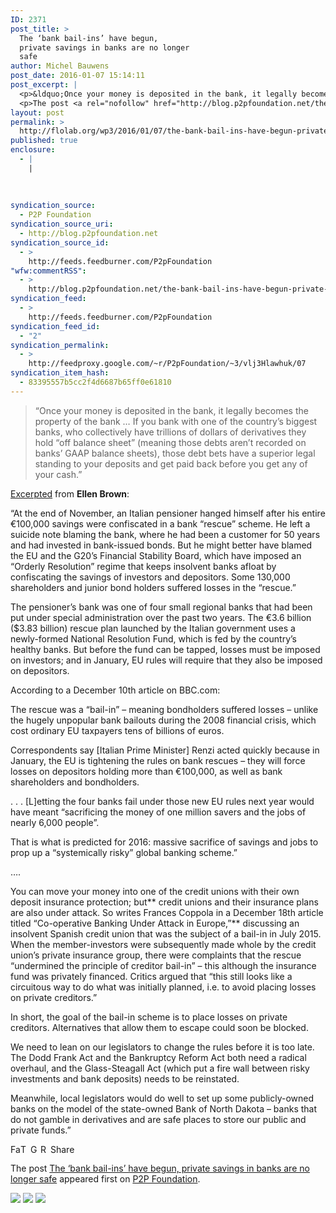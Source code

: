 ```yaml
---
ID: 2371
post_title: >
  The ‘bank bail-ins’ have begun,
  private savings in banks are no longer
  safe
author: Michel Bauwens
post_date: 2016-01-07 15:14:11
post_excerpt: |
  <p>&ldquo;Once your money is deposited in the bank, it legally becomes the property of the bank &hellip; If you bank with one of the country&rsquo;s biggest banks, who collectively have trillions of dollars of derivatives they hold &ldquo;off balance sheet&rdquo; (meaning those debts aren&rsquo;t recorded on banks&rsquo; GAAP balance sheets), those debt bets have a [&hellip;]</p>
  <p>The post <a rel="nofollow" href="http://blog.p2pfoundation.net/the-bank-bail-ins-have-begun-private-savings-in-banks-are-no-longer-safe/2016/01/07">The &lsquo;bank bail-ins&rsquo; have begun, private savings in banks are no longer safe</a> appeared first on <a rel="nofollow" href="http://blog.p2pfoundation.net/">P2P Foundation</a>.</p>
layout: post
permalink: >
  http://flolab.org/wp3/2016/01/07/the-bank-bail-ins-have-begun-private-savings-in-banks-are-no-longer-safe/
published: true
enclosure:
  - |
    |
        
        
        
syndication_source:
  - P2P Foundation
syndication_source_uri:
  - http://blog.p2pfoundation.net
syndication_source_id:
  - >
    http://feeds.feedburner.com/P2pFoundation
"wfw:commentRSS":
  - >
    http://blog.p2pfoundation.net/the-bank-bail-ins-have-begun-private-savings-in-banks-are-no-longer-safe/2016/01/07/feed
syndication_feed:
  - >
    http://feeds.feedburner.com/P2pFoundation
syndication_feed_id:
  - "2"
syndication_permalink:
  - >
    http://feedproxy.google.com/~r/P2pFoundation/~3/vlj3Hlawhuk/07
syndication_item_hash:
  - 83395557b5cc2f4d6687b65ff0e61810
---
```

> “Once your money is deposited in the bank, it legally becomes the property of the bank … If you bank with one of the country’s biggest banks, who collectively have trillions of dollars of derivatives they hold “off balance sheet” (meaning those debts aren’t recorded on banks’ GAAP balance sheets), those debt bets have a superior legal standing to your deposits and get paid back before you get any of your cash.”

[Excerpted][1] from **Ellen Brown**:

“At the end of November, an Italian pensioner hanged himself after his entire €100,000 savings were confiscated in a bank “rescue” scheme. He left a suicide note blaming the bank, where he had been a customer for 50 years and had invested in bank-issued bonds. But he might better have blamed the EU and the G20’s Financial Stability Board, which have imposed an “Orderly Resolution” regime that keeps insolvent banks afloat by confiscating the savings of investors and depositors. Some 130,000 shareholders and junior bond holders suffered losses in the “rescue.”

The pensioner’s bank was one of four small regional banks that had been put under special administration over the past two years. The €3.6 billion ($3.83 billion) rescue plan launched by the Italian government uses a newly-formed National Resolution Fund, which is fed by the country’s healthy banks. But before the fund can be tapped, losses must be imposed on investors; and in January, EU rules will require that they also be imposed on depositors. 

According to a December 10th article on BBC.com:

The rescue was a “bail-in” – meaning bondholders suffered losses – unlike the hugely unpopular bank bailouts during the 2008 financial crisis, which cost ordinary EU taxpayers tens of billions of euros.

Correspondents say [Italian Prime Minister] Renzi acted quickly because in January, the EU is tightening the rules on bank rescues – they will force losses on depositors holding more than €100,000, as well as bank shareholders and bondholders.

. . . [L]etting the four banks fail under those new EU rules next year would have meant “sacrificing the money of one million savers and the jobs of nearly 6,000 people”.

That is what is predicted for 2016: massive sacrifice of savings and jobs to prop up a “systemically risky” global banking scheme.”

….

You can move your money into one of the credit unions with their own deposit insurance protection; but** credit unions and their insurance plans are also under attack. So writes Frances Coppola in a December 18th article titled “Co-operative Banking Under Attack in Europe,”** discussing an insolvent Spanish credit union that was the subject of a bail-in in July 2015. When the member-investors were subsequently made whole by the credit union’s private insurance group, there were complaints that the rescue “undermined the principle of creditor bail-in” – this although the insurance fund was privately financed. Critics argued that “this still looks like a circuitous way to do what was initially planned, i.e. to avoid placing losses on private creditors.”

In short, the goal of the bail-in scheme is to place losses on private creditors. Alternatives that allow them to escape could soon be blocked.

We need to lean on our legislators to change the rules before it is too late. The Dodd Frank Act and the Bankruptcy Reform Act both need a radical overhaul, and the Glass-Steagall Act (which put a fire wall between risky investments and bank deposits) needs to be reinstated.

Meanwhile, local legislators would do well to set up some publicly-owned banks on the model of the state-owned Bank of North Dakota – banks that do not gamble in derivatives and are safe places to store our public and private funds.” 

<a class="a2a_button_facebook" href="http://www.addtoany.com/add_to/facebook?linkurl=http%3A%2F%2Fblog.p2pfoundation.net%2Fthe-bank-bail-ins-have-begun-private-savings-in-banks-are-no-longer-safe%2F2016%2F01%2F07&linkname=The%20%E2%80%98bank%20bail-ins%E2%80%99%20have%20begun%2C%20private%20savings%20in%20banks%20are%20no%20longer%20safe" title="Facebook" rel="nofollow"><img src="http://blog.p2pfoundation.net/wp-content/plugins/add-to-any/icons/facebook.png" width="16" height="16" alt="Facebook" /></a><a class="a2a_button_twitter" href="http://www.addtoany.com/add_to/twitter?linkurl=http%3A%2F%2Fblog.p2pfoundation.net%2Fthe-bank-bail-ins-have-begun-private-savings-in-banks-are-no-longer-safe%2F2016%2F01%2F07&linkname=The%20%E2%80%98bank%20bail-ins%E2%80%99%20have%20begun%2C%20private%20savings%20in%20banks%20are%20no%20longer%20safe" title="Twitter" rel="nofollow"><img src="http://blog.p2pfoundation.net/wp-content/plugins/add-to-any/icons/twitter.png" width="16" height="16" alt="Twitter" /></a><a class="a2a_button_google_plus" href="http://www.addtoany.com/add_to/google_plus?linkurl=http%3A%2F%2Fblog.p2pfoundation.net%2Fthe-bank-bail-ins-have-begun-private-savings-in-banks-are-no-longer-safe%2F2016%2F01%2F07&linkname=The%20%E2%80%98bank%20bail-ins%E2%80%99%20have%20begun%2C%20private%20savings%20in%20banks%20are%20no%20longer%20safe" title="Google+" rel="nofollow"><img src="http://blog.p2pfoundation.net/wp-content/plugins/add-to-any/icons/google_plus.png" width="16" height="16" alt="Google+" /></a><a class="a2a_button_reddit" href="http://www.addtoany.com/add_to/reddit?linkurl=http%3A%2F%2Fblog.p2pfoundation.net%2Fthe-bank-bail-ins-have-begun-private-savings-in-banks-are-no-longer-safe%2F2016%2F01%2F07&linkname=The%20%E2%80%98bank%20bail-ins%E2%80%99%20have%20begun%2C%20private%20savings%20in%20banks%20are%20no%20longer%20safe" title="Reddit" rel="nofollow"><img src="http://blog.p2pfoundation.net/wp-content/plugins/add-to-any/icons/reddit.png" width="16" height="16" alt="Reddit" /></a><a class="a2a_dd a2a_target addtoany_share_save" href="https://www.addtoany.com/share#url=http%3A%2F%2Fblog.p2pfoundation.net%2Fthe-bank-bail-ins-have-begun-private-savings-in-banks-are-no-longer-safe%2F2016%2F01%2F07&title=The%20%E2%80%98bank%20bail-ins%E2%80%99%20have%20begun%2C%20private%20savings%20in%20banks%20are%20no%20longer%20safe" id="wpa2a_2"><img src="http://blog.p2pfoundation.net/wp-content/plugins/add-to-any/share_save_120_16.png" width="120" height="16" alt="Share" /></a>

The post <a rel="nofollow" href="http://blog.p2pfoundation.net/the-bank-bail-ins-have-begun-private-savings-in-banks-are-no-longer-safe/2016/01/07">The ‘bank bail-ins’ have begun, private savings in banks are no longer safe</a> appeared first on <a rel="nofollow" href="http://blog.p2pfoundation.net/">P2P Foundation</a>.

<div class="feedflare">
  <a href="http://feeds.feedburner.com/~ff/P2pFoundation?a=vlj3Hlawhuk:7KJs92ais6A:7Q72WNTAKBA"><img src="http://feeds.feedburner.com/~ff/P2pFoundation?d=7Q72WNTAKBA" border="0" /></img></a> <a href="http://feeds.feedburner.com/~ff/P2pFoundation?a=vlj3Hlawhuk:7KJs92ais6A:D7DqB2pKExk"><img src="http://feeds.feedburner.com/~ff/P2pFoundation?i=vlj3Hlawhuk:7KJs92ais6A:D7DqB2pKExk" border="0" /></img></a> <a href="http://feeds.feedburner.com/~ff/P2pFoundation?a=vlj3Hlawhuk:7KJs92ais6A:2mJPEYqXBVI"><img src="http://feeds.feedburner.com/~ff/P2pFoundation?d=2mJPEYqXBVI" border="0" /></img></a>
</div>

<img src="http://feeds.feedburner.com/~r/P2pFoundation/~4/vlj3Hlawhuk" height="1" width="1" alt="" />

 [1]: http://www.ellenbrown.com/